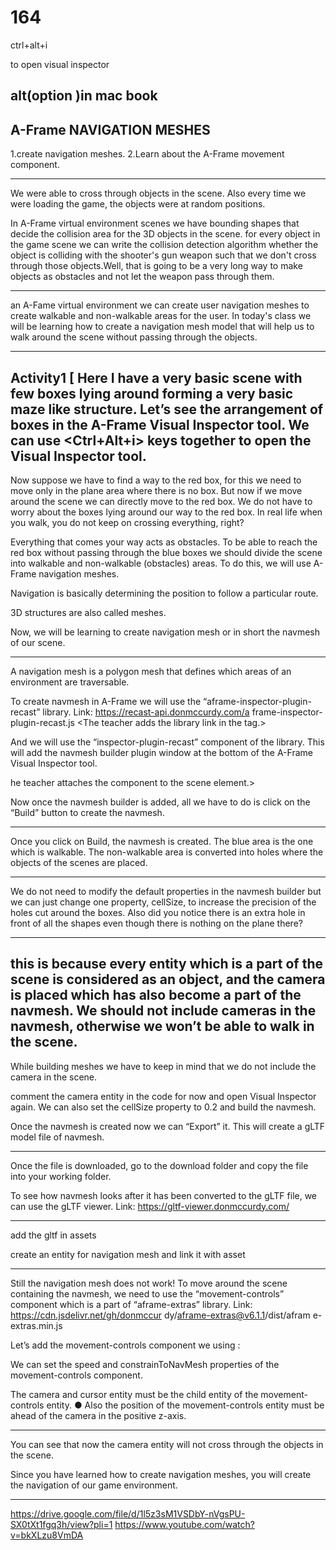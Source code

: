 # 164


ctrl+alt+i

to open visual inspector

alt(option )in mac book
------------------------------

A-Frame NAVIGATION MESHES
-----------------------------


1.create navigation meshes.
2.Learn about the A-Frame movement component.

-----------------------

We were able to cross through objects in the scene. Also every time we were loading the game, the objects were at random positions.



 In A-Frame virtual environment scenes we have bounding shapes that decide the collision area for the 3D objects in the scene.
 for every object in the game scene we can write the collision detection algorithm whether the object is colliding with the shooter's 
 gun weapon such that we don't cross through those objects.Well, that is going to be a very long way to make objects as obstacles and 
 not let the weapon pass through them.
 ******************************************************************
 an A-Fame virtual environment we can create user navigation meshes to create walkable and non-walkable areas for the user.
In today's class we will be learning how to create a navigation mesh model that will help us to walk around the scene without passing through the objects.
******************************************************************
Activity1
[
Here I have a very basic scene with few boxes lying around forming a very basic maze like structure.
Let’s see the arrangement of boxes in the A-Frame Visual Inspector tool.
We can use <Ctrl+Alt+i> keys together to open the Visual Inspector tool.
-------------------------------------
Now suppose we have to find a way to the red box, for this we need to move only in the plane area where there is no box.
But now if we move around the scene we can directly move to the red box. We do not have to worry about the boxes lying around our way to the red box.
In real life when you walk, you do not keep on crossing everything, right?


Everything that comes your way acts as obstacles.
To be able to reach the red box without passing through the blue boxes we should divide the scene
into walkable and non-walkable (obstacles) areas.
To do this, we will use A-Frame navigation meshes.



Navigation is basically determining the position to follow a particular route.

3D structures are also called meshes.


Now, we will be learning to create navigation mesh or in short the navmesh of our scene.
******************************************************
A navigation mesh is a polygon mesh that defines which areas of an environment are traversable.

To create navmesh in A-Frame we will use the “aframe-inspector-plugin-recast” library.
Link:
https://recast-api.donmccurdy.com/a frame-inspector-plugin-recast.js
<The teacher adds the library link in the <head> tag.>
  
And we will use the “inspector-plugin-recast” component of the library.
This will add the navmesh builder plugin window at the bottom of the A-Frame Visual Inspector tool.
  
  
  he teacher attaches the component to the scene element.>
<The teacher opens the Visual Inspector and shows the navmesh builder plugin added.>
  
  
  
  Now once the navmesh builder is added, all we have to do is click on the “Build” button to create the navmesh.
  ******************************************************
  
  Once you click on Build, the navmesh is created.
The blue area is the one which is walkable.
The non-walkable area is converted into holes where the objects of the scenes are placed.
  **********************************************
  
  We do not need to modify the default properties in the navmesh builder but we can just change one property, cellSize, to increase the precision of the holes cut around the boxes.
Also did you notice there is an extra hole in front of all the shapes even though there is nothing on the plane there?
****************************************************
  this is because every entity which is a part of the scene is considered as an object, and the camera is placed which has also become a part of the navmesh.
We should not include cameras in the navmesh, otherwise we won’t be able to walk in the scene.
  ----------------------------
  
  While building meshes we have to keep in mind that we do not include the camera in the scene.
  
  comment the camera entity in the code for now and open Visual Inspector again.
We can also set the cellSize property to 0.2 and build the navmesh.
  
  Once the navmesh is created now we can “Export” it.
This will create a gLTF model file of navmesh.
  
  -------------------------------------
  
  Once the file is downloaded, go to the download folder and copy the file into your working folder.
  
  To see how navmesh looks after it has been converted to the gLTF file, we can use the gLTF viewer.
Link:
https://gltf-viewer.donmccurdy.com/
  
  --------------------------------------
  
  add the gltf in assets
  
  create an entity for navigation mesh and link it with asset
  
  ------------------------------------
  
  Still the navigation mesh does not work!
To move around the scene containing the navmesh, we need to use the “movement-controls” component which is a part of “aframe-extras” library.
Link:
https://cdn.jsdelivr.net/gh/donmccur dy/aframe-extras@v6.1.1/dist/afram e-extras.min.js
  
  
  Let’s add the movement-controls component we using <a-entity>:
  
  We can set the speed and constrainToNavMesh properties of the movement-controls component.
  
  The camera and cursor entity must be the child entity of the movement-controls entity.
● Also the position of the movement-controls entity must be ahead of the camera in the positive z-axis.
  
  -----------------------------------------
  
  You can see that now the camera entity will not cross through the objects in the scene.
  
  Since you have learned how to create navigation meshes, you will create the navigation of our game environment.
  
  ---------------------------------------

https://drive.google.com/file/d/1l5z3sM1VSDbY-nVgsPU-SX0tXt1fgq3h/view?pli=1
https://www.youtube.com/watch?v=bkXLzu8VmDA
